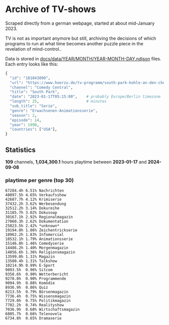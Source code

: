 # Archive of TV-shows

Scraped directly from a german webpage, started at about mid-January 2023.

TV is not as important anymore but still, archiving the decisions of which programs to run at what time
becomes another puzzle piece in the revelation of mind-control.. 

Data is stored in [docs/data/YEAR/MONTH/YEAR-MONTH-DAY.ndjson](docs/data/) files. 
Each entry looks like this:

```python
{
  "id": "181043890", 
  "url": "https://www.hoerzu.de/tv-programm/south-park-kohle-an-den-chefkoch/bid_181043890/", 
  "channel": "Comedy Central", 
  "title": "South Park", 
  "date": "2023-01-17T05:15:00",    # probably Europe/Berlin timezone 
  "length": 25,                     # minutes 
  "sub_title": "Serie", 
  "genre": "Erwachsenen-Animationsserie", 
  "season": 2, 
  "episode": 14, 
  "year": 1998, 
  "countries": ["USA"],
}
```

## Statistics

**109** channels, **1,034,300.1** hours playtime between **2023-01-17** and **2024-09-08**


### playtime per genre (top 30)

    67284.4h 6.51% Nachrichten
    48097.5h 4.65% Verkaufsshow
    42607.7h 4.12% Krimiserie
    37432.2h 3.62% Werbesendung
    32512.2h 3.14% Dokureihe
    31185.7h 3.02% Dokusoap
    30167.1h 2.92% Regionalmagazin
    27060.3h 2.62% Dokumentation
    25023.5h 2.42% *unknown*
    19194.0h 1.86% Zeichentrickserie
    18962.2h 1.83% Infomercial
    18532.1h 1.79% Animationsserie
    15146.8h 1.46% Comedyserie
    14486.2h 1.40% Morgenmagazin
    14056.6h 1.36% Religionsmagazin
    13599.0h 1.31% Magazin
    13580.4h 1.31% Talkshow
    10214.9h 0.99% E-Sport
    9893.5h  0.96% Sitcom
    9358.6h  0.90% Wetterbericht
    9278.0h  0.90% Programmende
    9094.9h  0.88% Komödie
    8936.9h  0.86% Quiz
    8213.5h  0.79% Börsenmagazin
    7736.4h  0.75% Wissensmagazin
    7729.0h  0.75% Politikmagazin
    7702.2h  0.74% Realityshow
    7036.9h  0.68% Wirtschaftsmagazin
    6805.7h  0.66% Telenovela
    6734.8h  0.65% Dramaserie
